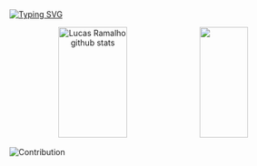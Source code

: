 ## 


[![Typing SVG](https://readme-typing-svg.herokuapp.com/?color=706fe5&size=35&center=true&vCenter=true&width=1000&lines=Sou+o+João+Lucas+de+Brito+Ramalho+Silva;Be+Welcome!+:%29)](https://git.io/typing-svg)
 
<div align="center">  
  <img width="49%" height="195px" src="https://github-readme-stats.vercel.app/api?username=lucasramallo&show_icons=true&count_private=true&hide_border=true&title_color=706fe5&icon_color=706fe5&text_color=c9d1d9&bg_color=0d1117" alt="Lucas Ramalho github stats" /> 
  <img width="41%" height="195px" src="https://github-readme-stats.vercel.app/api/top-langs/?username=lucasramallo&layout=compact&hide_border=true&title_color=706fe5&text_color=00bfbf&bg_color=0d1117" />
</div>

![Contribution](https://activity-graph.herokuapp.com/graph?username=lucasramallo&theme=gotham&hide_border=true&area=true)
